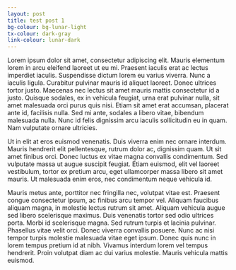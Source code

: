 ```yaml
---
layout: post
title: test post 1
bg-colour: bg-lunar-light
tx-colour: dark-gray
link-colour: lunar-dark
---
```


Lorem ipsum dolor sit amet, consectetur adipiscing elit. Mauris elementum lorem in arcu eleifend laoreet ut eu mi. Praesent iaculis erat ac lectus imperdiet iaculis. Suspendisse dictum lorem eu varius viverra. Nunc a iaculis ligula. Curabitur pulvinar mauris id aliquet laoreet. Donec ultrices tortor justo. Maecenas nec lectus sit amet mauris mattis consectetur id a justo. Quisque sodales, ex in vehicula feugiat, urna erat pulvinar nulla, sit amet malesuada orci purus quis nisi. Etiam sit amet erat accumsan, placerat ante id, facilisis nulla. Sed mi ante, sodales a libero vitae, bibendum malesuada nulla. Nunc id felis dignissim arcu iaculis sollicitudin eu in quam. Nam vulputate ornare ultricies.

Ut in elit at eros euismod venenatis. Duis viverra enim nec ornare interdum. Mauris hendrerit elit pellentesque, rutrum dolor ac, dignissim quam. Ut sit amet finibus orci. Donec luctus ex vitae magna convallis condimentum. Sed vulputate massa ut augue suscipit feugiat. Etiam euismod, elit vel laoreet vestibulum, tortor ex pretium arcu, eget ullamcorper massa libero sit amet mauris. Ut malesuada enim eros, nec condimentum neque vehicula id.

Mauris metus ante, porttitor nec fringilla nec, volutpat vitae est. Praesent congue consectetur ipsum, ac finibus arcu tempor vel. Aliquam faucibus aliquam magna, in molestie lectus rutrum sit amet. Aliquam vehicula augue sed libero scelerisque maximus. Duis venenatis tortor sed odio ultrices porta. Morbi id scelerisque magna. Sed rutrum turpis et lacinia pulvinar. Phasellus vitae velit orci. Donec viverra convallis posuere. Nunc ac nisi tempor turpis molestie malesuada vitae eget ipsum. Donec quis nunc in lorem tempus pretium id at nibh. Vivamus interdum lorem vel tempus hendrerit. Proin volutpat diam ac dui varius molestie. Mauris vehicula mattis euismod. 
